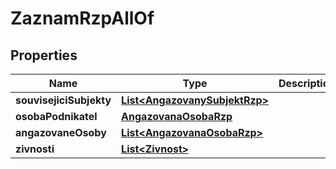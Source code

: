 

# ZaznamRzpAllOf


## Properties

| Name | Type | Description | Notes |
|------------ | ------------- | ------------- | -------------|
|**souvisejiciSubjekty** | [**List&lt;AngazovanySubjektRzp&gt;**](AngazovanySubjektRzp.md) |  |  [optional] |
|**osobaPodnikatel** | [**AngazovanaOsobaRzp**](AngazovanaOsobaRzp.md) |  |  [optional] |
|**angazovaneOsoby** | [**List&lt;AngazovanaOsobaRzp&gt;**](AngazovanaOsobaRzp.md) |  |  [optional] |
|**zivnosti** | [**List&lt;Zivnost&gt;**](Zivnost.md) |  |  [optional] |



